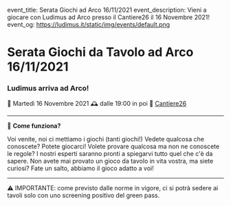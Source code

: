 event_title: Serata Giochi ad Arco 16/11/2021
event_description: Vieni a giocare con Ludimus ad Arco presso il Cantiere26 il 16 Novembre 2021!
event_og: https://ludimus.it/static/img/events/default.png

# Serata Giochi da Tavolo ad Arco 16/11/2021

### Ludimus arriva ad Arco!

📅 Martedì 16 Novembre 2021
🕰 dalle 19:00 in poi
📍 [Cantiere26](https://g.page/Cantiere26?share)

---

🎲 **Come funziona?**

Voi venite, noi ci mettiamo i giochi (tanti giochi!)
Vedete qualcosa che conoscete? Potete giocarci!
Volete provare qualcosa ma non ne conoscete le regole? I nostri esperti saranno pronti a spiegarvi tutto quel che c'è da sapere.
Non avete mai provato un gioco da tavolo in vita vostra, ma siete curiosi? Fate un salto, abbiamo il gioco adatto a voi!

---
⚠️ IMPORTANTE: come previsto dalle norme in vigore, ci si potrà sedere ai tavoli solo con uno screening positivo del green pass.
